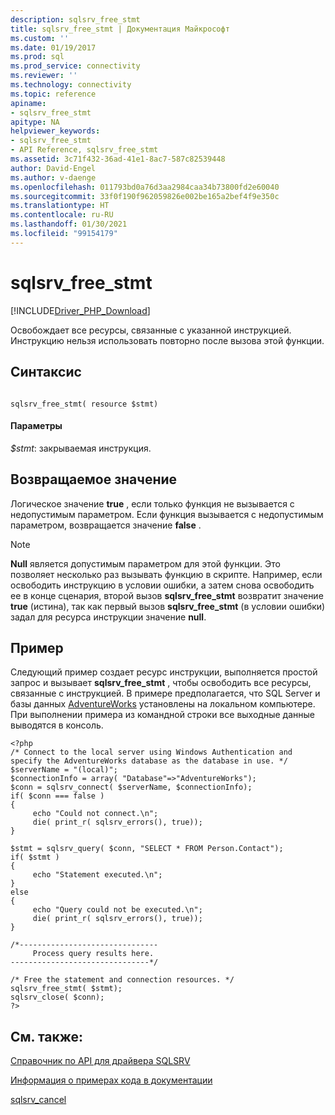 ```yaml
---
description: sqlsrv_free_stmt
title: sqlsrv_free_stmt | Документация Майкрософт
ms.custom: ''
ms.date: 01/19/2017
ms.prod: sql
ms.prod_service: connectivity
ms.reviewer: ''
ms.technology: connectivity
ms.topic: reference
apiname:
- sqlsrv_free_stmt
apitype: NA
helpviewer_keywords:
- sqlsrv_free_stmt
- API Reference, sqlsrv_free_stmt
ms.assetid: 3c71f432-36ad-41e1-8ac7-587c82539448
author: David-Engel
ms.author: v-daenge
ms.openlocfilehash: 011793bd0a76d3aa2984caa34b73800fd2e60040
ms.sourcegitcommit: 33f0f190f962059826e002be165a2bef4f9e350c
ms.translationtype: HT
ms.contentlocale: ru-RU
ms.lasthandoff: 01/30/2021
ms.locfileid: "99154179"
---
```

# <a name="sqlsrv_free_stmt"></a>sqlsrv_free_stmt
[!INCLUDE[Driver_PHP_Download](../../includes/driver_php_download.md)]

Освобождает все ресурсы, связанные с указанной инструкцией. Инструкцию нельзя использовать повторно после вызова этой функции.  
  
## <a name="syntax"></a>Синтаксис  
  
```  
  
sqlsrv_free_stmt( resource $stmt)  
```  
  
#### <a name="parameters"></a>Параметры  
*$stmt*: закрываемая инструкция.  
  
## <a name="return-value"></a>Возвращаемое значение  
Логическое значение **true** , если только функция не вызывается с недопустимым параметром. Если функция вызывается с недопустимым параметром, возвращается значение **false** .  
  
> [!NOTE]  
> **Null** является допустимым параметром для этой функции. Это позволяет несколько раз вызывать функцию в скрипте. Например, если освободить инструкцию в условии ошибки, а затем снова освободить ее в конце сценария, второй вызов **sqlsrv_free_stmt** возвратит значение **true** (истина), так как первый вызов **sqlsrv_free_stmt** (в условии ошибки) задал для ресурса инструкции значение **null**.  
  
## <a name="example"></a>Пример  
Следующий пример создает ресурс инструкции, выполняется простой запрос и вызывает **sqlsrv_free_stmt** , чтобы освободить все ресурсы, связанные с инструкцией. В примере предполагается, что SQL Server и базы данных [AdventureWorks](https://github.com/Microsoft/sql-server-samples/tree/master/samples/databases/adventure-works) установлены на локальном компьютере. При выполнении примера из командной строки все выходные данные выводятся в консоль.  
  
```  
<?php  
/* Connect to the local server using Windows Authentication and  
specify the AdventureWorks database as the database in use. */  
$serverName = "(local)";  
$connectionInfo = array( "Database"=>"AdventureWorks");  
$conn = sqlsrv_connect( $serverName, $connectionInfo);  
if( $conn === false )  
{  
     echo "Could not connect.\n";  
     die( print_r( sqlsrv_errors(), true));  
}  
  
$stmt = sqlsrv_query( $conn, "SELECT * FROM Person.Contact");  
if( $stmt )  
{  
     echo "Statement executed.\n";  
}  
else  
{  
     echo "Query could not be executed.\n";  
     die( print_r( sqlsrv_errors(), true));  
}  
  
/*-------------------------------  
     Process query results here.  
-------------------------------*/  
  
/* Free the statement and connection resources. */  
sqlsrv_free_stmt( $stmt);  
sqlsrv_close( $conn);  
?>  
```  
  
## <a name="see-also"></a>См. также:  
[Справочник по API для драйвера SQLSRV](../../connect/php/sqlsrv-driver-api-reference.md)  

[Информация о примерах кода в документации](../../connect/php/about-code-examples-in-the-documentation.md)  

[sqlsrv_cancel](../../connect/php/sqlsrv-cancel.md)  
  
